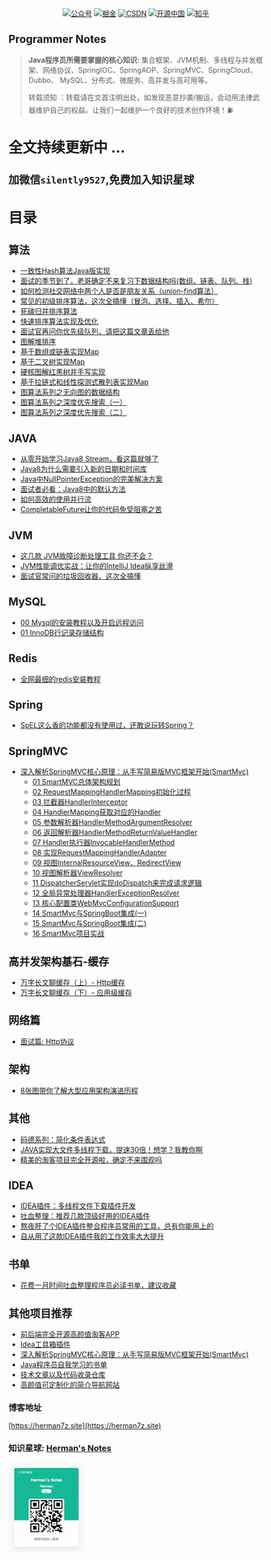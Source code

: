 <p align="center">
  <a href="#微信公众号"><img src="https://img.shields.io/badge/公众号-贝塔学JAVA-blue.svg" alt="公众号"></a>
  <a href="https://juejin.cn/user/2779199782521693"><img src="https://img.shields.io/badge/juejin-掘金-yellow.svg" alt="掘金"></a>
  <a href="https://blog.csdn.net/asdewq380303318"><img src="https://img.shields.io/badge/csdn-CSDN-red.svg" alt="CSDN"></a>
  <a href="https://my.oschina.net/u/3230120"><img src="https://img.shields.io/badge/oschina-开源中国-green" alt="开源中国"></a>
  <a href="https://www.zhihu.com/people/huaan9527-57/posts"><img src="https://img.shields.io/badge/zhihu-知乎-purple" alt="知乎"></a>
</p>

<h2>Programmer Notes</h2>

> **Java程序员所需要掌握的核心知识:** 集合框架、JVM机制、多线程与并发框架、网络协议、SpringIOC、SpringAOP、SpringMVC、SpringCloud、Dubbo、
MySQL、分布式、微服务、高并发与高可用等。
>
> 转载须知 ：转载请在文首注明出处，如发现恶意抄袭/搬运，会动用法律武器维护自己的权益。让我们一起维护一个良好的技术创作环境！⛽️

# 全文持续更新中 ... 

## 加微信`silently9527`,免费加入知识星球

# 目录

## 算法
- [一致性Hash算法Java版实现](https://juejin.cn/post/6916292890171801613)
- [面试的季节到了，老哥确定不来复习下数据结构吗(数组、链表、队列、栈)](https://juejin.cn/post/6926685994347397127)
- [如何检测社交网络中两个人是否是朋友关系（union-find算法）](https://juejin.cn/post/6930395454739841037)
- [常见的初级排序算法，这次全搞懂（冒泡、选择、插入、希尔）](https://juejin.cn/post/6931878099168526350)
- [死磕归并排序算法](https://juejin.cn/post/6934477308262629390)
- [快速排序算法实现及优化](https://juejin.cn/post/6935594339078766628)
- [面试官再问你优先级队列，请把这篇文章丢给他](https://juejin.cn/post/6937819804296282143)
- [图解堆排序](https://juejin.cn/post/6939663656229535774)
- [基于数组或链表实现Map](https://juejin.cn/post/6940442429229105183)
- [基于二叉树实现Map](https://juejin.cn/post/6942270959512453156)
- [硬核图解红黑树并手写实现](https://juejin.cn/post/6947666874226180133)
- [基于拉链式和线性探测式散列表实现Map](https://juejin.cn/post/6950434221978550303)
- [图算法系列之无向图的数据结构](https://mp.weixin.qq.com/s/mvF47tkoFhDT4gCY_ZhImw)
- [图算法系列之深度优先搜索（一）](https://mp.weixin.qq.com/s/QZVDbwWjVFgHnELhiWzCng)
- [图算法系列之深度优先搜索（二）](https://juejin.cn/post/6955997470765613063)

## JAVA
- [从零开始学习Java8 Stream，看这篇就够了](https://juejin.cn/post/6906622103827513351)
- [Java8为什么需要引入新的日期和时间库](https://juejin.cn/post/6894968780003377165)
- [Java中NullPointerException的完美解决方案](https://juejin.cn/post/6896301661975740423)
- [面试者必看：Java8中的默认方法](https://juejin.cn/post/6899189517673037832)
- [如何高效的使用并行流](https://juejin.cn/post/6900711829404647431)
- [CompletableFuture让你的代码免受阻塞之苦](https://juejin.cn/post/6897844374093496328)

## JVM
- [这几款 JVM故障诊断处理工具 你还不会？](https://juejin.cn/post/6917036245923135501)
- [JVM性能调优实战：让你的IntelliJ Idea纵享丝滑](https://juejin.cn/post/6918891931162378254)
- [面试官常问的垃圾回收器，这次全搞懂](https://juejin.cn/post/6918891931162378254)

## MySQL
- [00 Mysql的安装教程以及开启远程访问](https://silently9527.cn/?p=63)
- [01 InnoDB行记录存储结构](https://silently9527.cn/?p=62)

## Redis
- [全网最细的redis安装教程](https://silently9527.cn/?p=64)

## Spring
- [SpEL这么香的功能都没有使用过，还敢说玩转Spring？](https://juejin.cn/post/6921491842865299469)

## SpringMVC
- [深入解析SpringMVC核心原理：从手写简易版MVC框架开始(SmartMvc)](https://github.com/silently9527/SmartMvc)
    - [01 SmartMVC总体架构规划](https://silently9527.cn/archives/71)
    - [02 RequestMappingHandlerMapping初始化过程](https://silently9527.cn/archives/72)
    - [03 拦截器HandlerInterceptor](https://silently9527.cn/archives/73)
    - [04 HandlerMapping获取对应的Handler](https://silently9527.cn/archives/74)
    - [05 参数解析器HandlerMethodArgumentResolver](https://silently9527.cn/archives/75)
    - [06 返回解析器HandlerMethodReturnValueHandler](https://silently9527.cn/archives/76)
    - [07 Handler执行器InvocableHandlerMethod](https://silently9527.cn/archives/77)
    - [08 实现RequestMappingHandlerAdapter](https://silently9527.cn/archives/78)
    - [09 视图InternalResourceView、RedirectView](https://silently9527.cn/archives/79)
    - [10 视图解析器ViewResolver](https://silently9527.cn/archives/80)
    - [11 DispatcherServlet实现doDispatch来完成请求逻辑](https://silently9527.cn/archives/81)
    - [12 全局异常处理器HandlerExceptionResolver](https://silently9527.cn/archives/82)
    - [13 核心配置类WebMvcConfigurationSupport](https://silently9527.cn/archives/83)
    - [14 SmartMvc与SpringBoot集成(一)](https://silently9527.cn/archives/84)
    - [15 SmartMvc与SpringBoot集成(二)](https://silently9527.cn/archives/85)
    - [16 SmartMvc项目实战](https://silently9527.cn/archives/86)

## 高并发架构基石-缓存
- [万字长文聊缓存（上）- Http缓存](https://juejin.cn/post/6913696905918857230)
- [万字长文聊缓存（下）- 应用级缓存](https://juejin.cn/post/6913697273863995400)

## 网络篇
- [面试篇: Http协议](https://juejin.cn/post/6908501668325769223)

## 架构
- [8张图带你了解大型应用架构演进历程](https://juejin.cn/post/6903301691551498248)

## 其他
- [码德系列：简化条件表达式](https://juejin.cn/post/6901814939833335821)
- [JAVA实现大文件多线程下载，提速30倍！想学？我教你啊](https://juejin.cn/post/6908867438624899079)
- [精美的淘客项目完全开源啦，确定不来围观吗](https://juejin.cn/post/6924109784380047374)

## IDEA
- [IDEA插件：多线程文件下载插件开发](https://juejin.cn/post/6911844176736976903)
- [吐血整理：推荐几款顶级好用的IDEA插件](https://juejin.cn/post/6919640776058077197)
- [熬夜肝了个IDEA插件整合程序员常用的工具，总有你能用上的](https://juejin.cn/post/6924829580511412231)
- [自从用了这款IDEA插件我的工作效率大大提升](https://juejin.cn/post/6937076427116249095)

## 书单
- [花费一月时间吐血整理程序员必读书单，建议收藏](https://juejin.cn/post/6948577826975481893)

## 其他项目推荐
* [前后端完全开源高颜值淘客APP](https://github.com/silently9527/coupons)
* [Idea工具箱插件](https://github.com/silently9527/Toolkit)
* [深入解析SpringMVC核心原理：从手写简易版MVC框架开始(SmartMvc)](https://github.com/silently9527/SmartMvc)
* [Java程序员自我学习的书单](https://github.com/silently9527/ProgrammerBooks)
* [技术文章以及代码收录仓库](https://github.com/silently9527/ProgrammerNotes)
* [高颜值可定制化的简介导航网站](http://nav.silently9527.cn/)


### 博客地址
[https://herman7z.site](https://herman7z.site)

### 知识星球: [Herman's Notes](https://t.zsxq.com/h2EIR)
![](https://raw.githubusercontent.com/silently9527/images/main/202408151725390.png)
